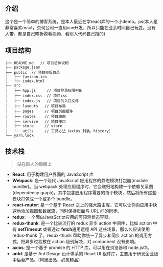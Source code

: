 ## 介绍
这个是一个简单的博客系统，是本人最近在学react弄的一个小demo。ps(本人是非常喜欢react，奈何公司一直用vue开发，所以只能在业余时间自己玩耍，没有人带，都是自己瞎折腾看视频，看别人代码自己撸的)

## 项目结构
```
├── README.md   // 项目总体说明
├── package.json
├── public  // 项目模版目录
│   ├── favicon.ico
│   └── index.html
├── src
│   ├── App.js     // 项目登录权限判断
│   ├── index.css  // 项目css
│   ├── index.js   // 项目的入口文件
│   ├── layouts   // 项目布局
│   ├── pages     // 项目页面组件
│   ├── routes    // 项目路由
│   ├── service   // 项目接口
│   ├── store     // store
│   └── utils     // 工具方法（axios 封装，history)
└── yarn.lock

```

## 技术栈
> 站在巨人的肩膀上
- **React**: 用于构建用户界面的 JavaScript 库
- **Webpack**: 是一个现代 JavaScript 应用程序的静态模块打包器(module bundler)。当 webpack 处理应用程序时，它会递归地构建一个依赖关系图(dependency graph)，其中包含应用程序需要的每个模块，然后将所有这些模块打包成一个或多个 bundle。
- **react-router**: 是一个基于 React 之上的强大路由库，它可以让你向应用中快速地添加视图和数据流，同时保持页面与 URL 间的同步。
- **redux**: 一个面向JavaScript应用的可预测状态容器。
- **redux-thunk**: 是一个比较流行的 redux 异步 action 中间件，比如 action 中有 ****setTimeout**** 或者通过 ****fetch****通用远程 API 这些场景，那么久应该使用 redux-thunk 了。redux-thunk 帮助你统一了异步和同步 action 的调用方式，把异步过程放在 action 级别解决，对 component 没有影响。
- **axios**: 是一个基于 promise 的 HTTP 库，可以用在浏览器和 node.js中。
- **antd**: 是基于 Ant Design 设计体系的 React UI 组件库，主要用于研发企业级中后台产品。(阿里出品，必属精品)
